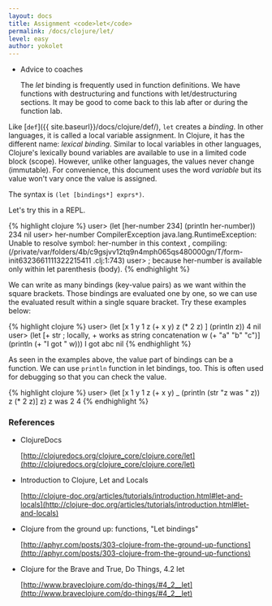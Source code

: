 ```yaml
---
layout: docs
title: Assignment <code>let</code>
permalink: /docs/clojure/let/
level: easy
author: yokolet
---
```


- Advice to coaches

    The *let* binding is frequently used in function definitions.
    We have functions with destructuring and functions with let/destructuring sections.
    It may be good to come back to this lab after or during the function lab.

Like [`def`]({{ site.baseurl}}/docs/clojure/def/), `let` creates a *binding*.
In other languages, it is called a local variable assignment.
In Clojure, it has the different name: *lexical binding*.
Similar to  local variables in other languages, Clojure's lexically bound variables are available to
use in a limited code block (scope).
However, unlike other languages, the values never change (immutable).
For convenience, this document uses the word *variable* but its value won't vary once the value is assigned.

The syntax is `(let [bindings*] exprs*)`.

Let's try this in a REPL.

{% highlight clojure %}
user> (let [her-number 234] (println her-number))
234
nil
user> her-number
CompilerException java.lang.RuntimeException: Unable to resolve symbol: her-number in this context
, compiling:(/private/var/folders/4b/c9gsjvv12tq9n4mph065qs480000gn/T/form-init6323661111322215411
.clj:1:743)
user> ; because her-number is available only within let parenthesis (body).
{% endhighlight %}

We can write as many bindings (key-value pairs) as we want within the square brackets.
Those bindings are evaluated one by one, so we can use the evaluated result
within a single square bracket. Try these examples below:

{% highlight clojure %}
user> (let [x 1
            y 1
            z (+ x y)
            z (* 2 z) ] (println z))
4
nil
user> (let [+ str    ; locally, + works as string concatenation
            w (+ "a" "b" "c")]
        (println (+ "I got " w)))
I got abc
nil
{% endhighlight %}


As seen in the examples above, the value part of bindings can be a function.
We can use `println` function in let bindings, too.
This is often used for debugging so that you can check the value.


{% highlight clojure %}
user> (let [x 1
            y 1
            z (+ x y)
            _ (println (str "z was " z))
            z (* 2 z)]
        z)
z was 2
4
{% endhighlight %}


### References

- ClojureDocs

    [http://clojuredocs.org/clojure_core/clojure.core/let](http://clojuredocs.org/clojure_core/clojure.core/let)

- Introduction to Clojure, Let and Locals

    [http://clojure-doc.org/articles/tutorials/introduction.html#let-and-locals](http://clojure-doc.org/articles/tutorials/introduction.html#let-and-locals)

- Clojure from the ground up: functions, "Let bindings"

    [http://aphyr.com/posts/303-clojure-from-the-ground-up-functions](http://aphyr.com/posts/303-clojure-from-the-ground-up-functions)

- Clojure for the Brave and True, Do Things, 4.2 let

    [http://www.braveclojure.com/do-things/#4_2__let](http://www.braveclojure.com/do-things/#4_2__let)